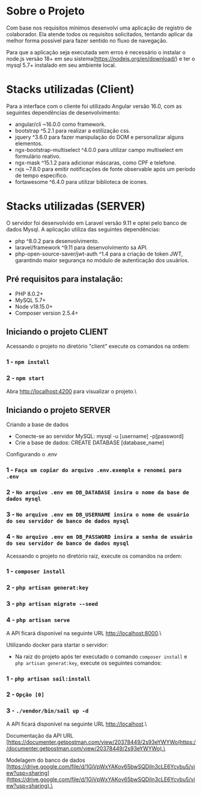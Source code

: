 # Sobre o Projeto

Com base nos requisitos mínimos desenvolvi uma aplicação de registro de colaborador. 
Ela atende todos os requisitos solicitados, tentando aplicar da melhor forma possível para fazer sentido no fluxo de navegação.

Para que a aplicação seja executada sem erros é necessário o instalar o node.js versão 18+ em seu sistema(https://nodejs.org/en/download/) e ter o mysql 5.7+ instalado em seu ambiente local.

# Stacks utilizadas (Client)
Para a interface com o cliente foi utilizado Angular versão 16.0, com as seguintes dependências de desenvolvimento:
- angular/cli ~16.0.0 como framework.
- bootstrap ^5.2.1 para realizar a estilização css.
- jquery ^3.6.0 para fazer manipulação do DOM e personalizar alguns elementos. 
- ngx-bootstrap-multiselect ^4.0.0 para utilizar campo multiselect em formulário reativo.
- ngx-mask ^15.1.2 para adicionar máscaras, como CPF e telefone.
- rxjs ~7.8.0 para emitir notificações de fonte observable após um período de tempo específico. 
- fortawesome ^6.4.0 para utilizar biblioteca de ícones. 

# Stacks utilizadas (SERVER)
O servidor foi desenvolvido em Laravel versão 9.11 e optei pelo banco de dados Mysql.
A aplicação utiliza das seguintes dependências: 
- php ^8.0.2 para desenvolvimento. 
- laravel/framework ^9.11 para desenvolvimento sa API. 
- php-open-source-saver/jwt-auth ^1.4 para a criação de token JWT, garantindo maior segurança no módulo de autenticação dos usuários.

## Pré requisitos para instalação:
- PHP 8.0.2+
- MySQL 5.7+ 
- Node v18.15.0+
- Composer version 2.5.4+ 

## Iniciando o projeto CLIENT

Acessando o projeto no diretório "client" execute os comandos na ordem:

### 1 - `npm install`
### 2 - `npm start`

Abra [http://localhost:4200](http://localhost:4200) para visualizar o projeto.\

## Iniciando o projeto SERVER

Criando a base de dados
- Conecte-se ao servidor MySQL: mysql -u [username] -p[password]
- Crie a base de dados: CREATE DATABASE [database_name]

Configurando o .env

### 1 - `Faça um copiar do arquivo .env.exemple e renomei para .env`
### 2 - `No arquivo .env em DB_DATABASE insira o nome da base de dados mysql `
### 3 - `No arquivo .env em DB_USERNAME insira o nome de usuário do seu servidor de banco de dados mysql `
### 4 - `No arquivo .env em DB_PASSWORD insira a senha de usuário do seu servidor de banco de dados mysql `


Acessando o projeto no diretório raiz, execute os comandos na ordem:
### 1 - `composer install`
### 2 - `php artisan generat:key`
### 3 - `php artisan migrate --seed`
### 4 - `php artisan serve`
A API ficará disponível na seguinte URL [http://localhost:8000](http://localhost:8000).\

Utilizando docker para startar o servidor:
- Na raiz do projeto após ter executado o comando `composer install` e `php artisan generat:key`, execute os seguintes comandos:
### 1 - `php artisan sail:install`
### 2 - `Opção [0]`
### 3 - `./vendor/bin/sail up -d`
A API ficará disponível na seguinte URL [http://localhost](http://localhost).\




Documentação da API URL [https://documenter.getpostman.com/view/20378449/2s93eYWYWo(https://documenter.getpostman.com/view/20378449/2s93eYWYWo).\

Modelagem do banco de dados [https://drive.google.com/file/d/1GiVpWxYAKov65bwSQDiln3cLE6Ycvbu5/view?usp=sharing](https://drive.google.com/file/d/1GiVpWxYAKov65bwSQDiln3cLE6Ycvbu5/view?usp=sharing).\

